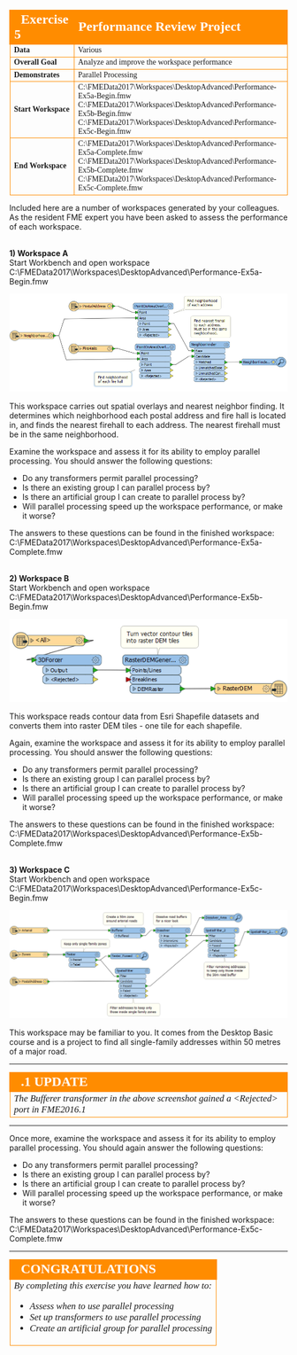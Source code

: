 <!--Exercise Section-->
<!--NB: In GitBook world we don't give a number to exercises-->

<table style="border-spacing: 0px;border-collapse: collapse;font-family:serif">
<tr>
<td style="vertical-align:middle;background-color:darkorange;border: 2px solid darkorange">
<i class="fa fa-cogs fa-lg fa-pull-left fa-fw" style="color:white;padding-right: 12px;vertical-align:text-top"></i>
<span style="color:white;font-size:x-large;font-weight: bold">Exercise 5</span>
</td>
<td style="border: 2px solid darkorange;background-color:darkorange;color:white">
<span style="color:white;font-size:x-large;font-weight: bold">Performance Review Project</span>
</td>
</tr>

<tr>
<td style="border: 1px solid darkorange; font-weight: bold">Data</td>
<td style="border: 1px solid darkorange">Various</td>
</tr>

<tr>
<td style="border: 1px solid darkorange; font-weight: bold">Overall Goal</td>
<td style="border: 1px solid darkorange">Analyze and improve the workspace performance</td>
</tr>

<tr>
<td style="border: 1px solid darkorange; font-weight: bold">Demonstrates</td>
<td style="border: 1px solid darkorange">Parallel Processing</td>
</tr>

<tr>
<td style="border: 1px solid darkorange; font-weight: bold">Start Workspace</td>
<td style="border: 1px solid darkorange">C:\FMEData2017\Workspaces\DesktopAdvanced\Performance-Ex5a-Begin.fmw<br>C:\FMEData2017\Workspaces\DesktopAdvanced\Performance-Ex5b-Begin.fmw<br>C:\FMEData2017\Workspaces\DesktopAdvanced\Performance-Ex5c-Begin.fmw</td>
</tr>

<tr>
<td style="border: 1px solid darkorange; font-weight: bold">End Workspace</td>
<td style="border: 1px solid darkorange">C:\FMEData2017\Workspaces\DesktopAdvanced\Performance-Ex5a-Complete.fmw<br>C:\FMEData2017\Workspaces\DesktopAdvanced\Performance-Ex5b-Complete.fmw<br>C:\FMEData2017\Workspaces\DesktopAdvanced\Performance-Ex5c-Complete.fmw</td>
</tr>

</table>


Included here are a number of workspaces generated by your colleagues. As the resident FME expert you have been asked to assess the performance of each workspace.


<br>**1) Workspace A**
<br>Start Workbench and open workspace C:\FMEData2017\Workspaces\DesktopAdvanced\Performance-Ex5a-Begin.fmw

![](./Images/Img2.71.Ex5.WorkspaceA.png)

This workspace carries out spatial overlays and nearest neighbor finding. It determines which neighborhood each postal address and fire hall is located in, and finds the nearest firehall to each address. The nearest firehall must be in the same neighborhood.

Examine the workspace and assess it for its ability to employ parallel processing. You should answer the following questions:

- Do any transformers permit parallel processing?
- Is there an existing group I can parallel process by?
- Is there an artificial group I can create to parallel process by?
- Will parallel processing speed up the workspace performance, or make it worse?

The answers to these questions can be found in the finished workspace: C:\FMEData2017\Workspaces\DesktopAdvanced\Performance-Ex5a-Complete.fmw



<br>**2) Workspace B**
<br>Start Workbench and open workspace C:\FMEData2017\Workspaces\DesktopAdvanced\Performance-Ex5b-Begin.fmw

![](./Images/Img2.72.Ex5.WorkspaceB.png)

This workspace reads contour data from Esri Shapefile datasets and converts them into raster DEM tiles - one tile for each shapefile.

Again, examine the workspace and assess it for its ability to employ parallel processing. You should answer the following questions:

- Do any transformers permit parallel processing?
- Is there an existing group I can parallel process by?
- Is there an artificial group I can create to parallel process by?
- Will parallel processing speed up the workspace performance, or make it worse?

The answers to these questions can be found in the finished workspace: C:\FMEData2017\Workspaces\DesktopAdvanced\Performance-Ex5b-Complete.fmw



<br>**3) Workspace C**
<br>Start Workbench and open workspace C:\FMEData2017\Workspaces\DesktopAdvanced\Performance-Ex5c-Begin.fmw

![](./Images/Img2.73.Ex5.WorkspaceC.png)

This workspace may be familiar to you. It comes from the Desktop Basic course and is a project to find all single-family addresses within 50 metres of a major road.

---

<!--Updated Section--> 

<table style="border-spacing: 0px">
<tr>
<td style="vertical-align:middle;background-color:darkorange;border: 2px solid darkorange">
<i class="fa fa-bolt fa-lg fa-pull-left fa-fw" style="color:white;padding-right: 12px;vertical-align:text-top"></i>
<span style="color:white;font-size:x-large;font-weight: bold;font-family:serif">.1 UPDATE</span>
</td>
</tr>

<tr>
<td style="border: 1px solid darkorange">
<span style="font-family:serif; font-style:italic; font-size:larger">
The Bufferer transformer in the above screenshot gained a &lt;Rejected&gt; port in FME2016.1
</span>
</td>
</tr>
</table>

---

Once more, examine the workspace and assess it for its ability to employ parallel processing. You should again answer the following questions:

- Do any transformers permit parallel processing?
- Is there an existing group I can parallel process by?
- Is there an artificial group I can create to parallel process by?
- Will parallel processing speed up the workspace performance, or make it worse?

The answers to these questions can be found in the finished workspace: C:\FMEData2017\Workspaces\DesktopAdvanced\Performance-Ex5c-Complete.fmw


---

<!--Exercise Congratulations Section--> 

<table style="border-spacing: 0px">
<tr>
<td style="vertical-align:middle;background-color:darkorange;border: 2px solid darkorange">
<i class="fa fa-thumbs-o-up fa-lg fa-pull-left fa-fw" style="color:white;padding-right: 12px;vertical-align:text-top"></i>
<span style="color:white;font-size:x-large;font-weight: bold;font-family:serif">CONGRATULATIONS</span>
</td>
</tr>

<tr>
<td style="border: 1px solid darkorange">
<span style="font-family:serif; font-style:italic; font-size:larger">
By completing this exercise you have learned how to:
<ul><li>Assess when to use parallel processing</li>
<li>Set up transformers to use parallel processing</li>
<li>Create an artificial group for parallel processing</li></ul>
</span>
</td>
</tr>
</table>
